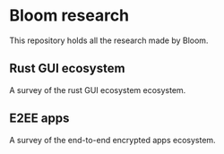 # Bloom research

This repository holds all the research made by Bloom.


## Rust GUI ecosystem

A survey of the rust GUI ecosystem ecosystem.

## E2EE apps

A survey of the end-to-end encrypted apps ecosystem.
